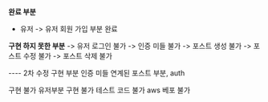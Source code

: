 **완료 부분**
- 유저
  -> 유저 회원 가입 부분 완료


**구현 하지 못한 부분**
 -> 유저 로그인 불가
 -> 인증 미들 불가
 -> 포스트 생성 불가
 -> 포스트 수정 불가
 -> 포스트 삭제 불가



 ---- 2차 수정
 구현 부분
 인증 미들 연계된 포스트 부분, auth



 구현 불가
 유저부분 구현 불가
 테스트 코드 불가
 aws 베포 불가
 



